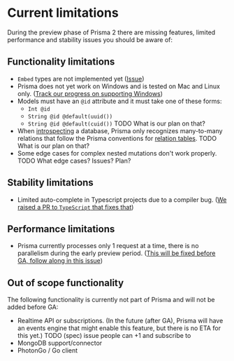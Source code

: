 # Current limitations

During the preview phase of Prisma 2 there are missing features, limited performance and stability issues you should be aware of:

## Functionality limitations

- `Embed` types are not implemented yet ([Issue](https://github.com/prisma/lift/issues/43)) 
- Prisma does not yet work on Windows and is tested on Mac and Linux only. ([Track our progress on supporting Windows](https://github.com/prisma/prisma2/issues/4))
- Models must have an `@id` attribute and it must take one of these forms:
    - `Int @id`
    - `String @id @default(uuid())`
    - `String @id @default(cuid())`
    TODO What is our plan on that?
- When [introspecting](./introspection.md) a database, Prisma only recognizes many-to-many relations that follow the Prisma conventions for [relation tables](https://github.com/prisma/prisma2/blob/master/docs/relations.md#mn). TODO What is our plan on that?
- Some edge cases for complex nested mutations don't work properly. TODO What edge cases? Issues? Plan?

## Stability limitations

- Limited auto-complete in Typescript projects due to a compiler bug. ([We raised a PR to `TypeScript` that fixes that](https://github.com/microsoft/TypeScript/pull/32100))

## Performance limitations

- Prisma currently processes only 1 request at a time, there is no parallelism during the early preview period. ([This will be fixed before GA, follow along in this issue](https://github.com/prisma/prisma2/issues/420))

## Out of scope functionality

The following functionality is currently not part of Prisma and will not be added before GA:

- Realtime API or subscriptions. (In the future (after GA), Prisma will have an events engine that might enable this feature, but there is no ETA for this yet.) TODO (spec) issue people can +1 and subscribe to
- MongoDB support/connector
- PhotonGo / Go client
